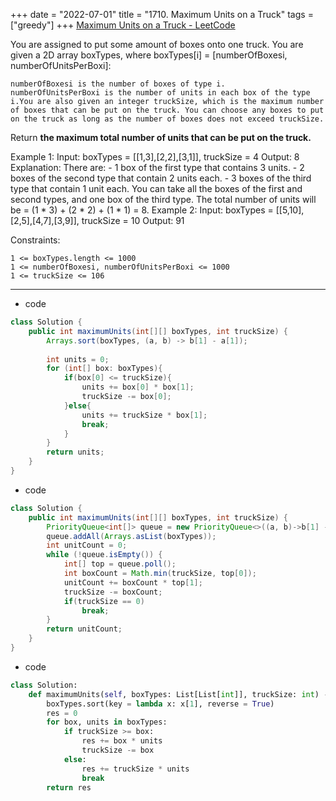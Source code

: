 +++ 
date = "2022-07-01"
title = "1710. Maximum Units on a Truck"
tags = ["greedy"]
+++
[Maximum Units on a Truck - LeetCode](https://leetcode.com/problems/maximum-units-on-a-truck/)

You are assigned to put some amount of boxes onto one truck. You are given a 2D array boxTypes, where boxTypes[i] = [numberOfBoxesi, numberOfUnitsPerBoxi]:

	numberOfBoxesi is the number of boxes of type i.
	numberOfUnitsPerBoxi is the number of units in each box of the type i.You are also given an integer truckSize, which is the maximum number of boxes that can be put on the truck. You can choose any boxes to put on the truck as long as the number of boxes does not exceed truckSize.
Return __the maximum total number of units that can be put on the truck.__
 
Example 1:
Input: boxTypes = [[1,3],[2,2],[3,1]], truckSize = 4 Output: 8 Explanation: There are: - 1 box of the first type that contains 3 units. - 2 boxes of the second type that contain 2 units each. - 3 boxes of the third type that contain 1 unit each. You can take all the boxes of the first and second types, and one box of the third type. The total number of units will be = (1 * 3) + (2 * 2) + (1 * 1) = 8. 
Example 2:
Input: boxTypes = [[5,10],[2,5],[4,7],[3,9]], truckSize = 10 Output: 91 
 
Constraints:

	1 <= boxTypes.length <= 1000
	1 <= numberOfBoxesi, numberOfUnitsPerBoxi <= 1000
	1 <= truckSize <= 106

--- 
- code
```java
class Solution {
    public int maximumUnits(int[][] boxTypes, int truckSize) {
        Arrays.sort(boxTypes, (a, b) -> b[1] - a[1]);
        
        int units = 0;
        for (int[] box: boxTypes){
            if(box[0] <= truckSize){
                units += box[0] * box[1];
                truckSize -= box[0];
            }else{
                units += truckSize * box[1];
                break;
            }
        }
        return units;
    }
}
```
- code
```java
class Solution {
    public int maximumUnits(int[][] boxTypes, int truckSize) {
        PriorityQueue<int[]> queue = new PriorityQueue<>((a, b)->b[1] - a[1]);
        queue.addAll(Arrays.asList(boxTypes));
        int unitCount = 0;
        while (!queue.isEmpty()) {
            int[] top = queue.poll();
            int boxCount = Math.min(truckSize, top[0]);
            unitCount += boxCount * top[1];
            truckSize -= boxCount;
            if(truckSize == 0)
                break;
        }
        return unitCount;
    }
}
```
- code
```py
class Solution:
    def maximumUnits(self, boxTypes: List[List[int]], truckSize: int) -> int:
        boxTypes.sort(key = lambda x: x[1], reverse = True)
        res = 0
        for box, units in boxTypes:
            if truckSize >= box:
                res += box * units
                truckSize -= box
            else:
                res += truckSize * units
                break
        return res
```

